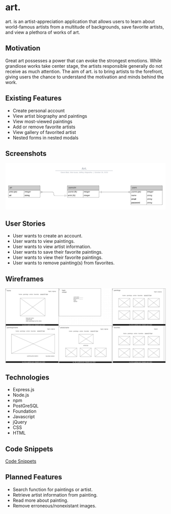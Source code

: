 # art.
art. is an artist-appreciation application that allows users to learn about world-famous artists from a multitude of backgrounds, save favorite artists, and view a plethora of works of art.

## Motivation
Great art possesses a power that can evoke the strongest emotions. While grandiose works take center stage, the artists responsible generally do not receive as much attention.
The aim of art. is to bring artists to the forefront, giving users the chance to understand the motivation and minds behind the work.

## Existing Features
* Create personal account
* View artist biography and paintings
* View most-viewed paintings
* Add or remove favorite artists
* View gallery of favorited artist
* Nested forms in nested modals

## Screenshots
![Art_ERD](/public/assets/project/Art_ERD.png)

## User Stories
* User wants to create an account.
* User wants to view paintings.
* User wants to view artist information.
* User wants to save their favorite paintings.
* User wants to view their favorite paintings.
* User wants to remove painting(s) from favorites.


## Wireframes
![Art_Wireframe](/public/assets/project/Art_Wireframe.png)

## Technologies
* Express.js
* Node.js
* npm
* PostGreSQL
* Foundation
* Javascript
* jQuery
* CSS
* HTML

## Code Snippets
[Code Snippets](code-snippet.md)

## Planned Features
* Search function for paintings or artist.
* Retrieve artist information from painting.
* Read more about painting.
* Remove erroneous/nonexistant images.